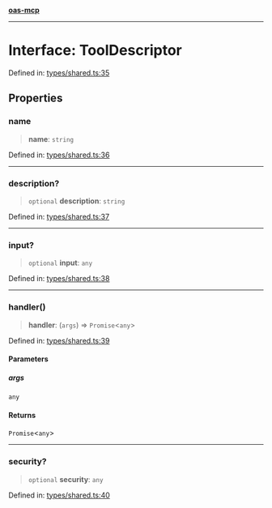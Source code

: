 [**oas-mcp**](../README.md)

***

# Interface: ToolDescriptor

Defined in: [types/shared.ts:35](https://github.com/elwizard33/oas-mcp/blob/7cf9d567cc88511dc791c0b4404a83049800ec70/src/types/shared.ts#L35)

## Properties

### name

> **name**: `string`

Defined in: [types/shared.ts:36](https://github.com/elwizard33/oas-mcp/blob/7cf9d567cc88511dc791c0b4404a83049800ec70/src/types/shared.ts#L36)

***

### description?

> `optional` **description**: `string`

Defined in: [types/shared.ts:37](https://github.com/elwizard33/oas-mcp/blob/7cf9d567cc88511dc791c0b4404a83049800ec70/src/types/shared.ts#L37)

***

### input?

> `optional` **input**: `any`

Defined in: [types/shared.ts:38](https://github.com/elwizard33/oas-mcp/blob/7cf9d567cc88511dc791c0b4404a83049800ec70/src/types/shared.ts#L38)

***

### handler()

> **handler**: (`args`) => `Promise`\<`any`\>

Defined in: [types/shared.ts:39](https://github.com/elwizard33/oas-mcp/blob/7cf9d567cc88511dc791c0b4404a83049800ec70/src/types/shared.ts#L39)

#### Parameters

##### args

`any`

#### Returns

`Promise`\<`any`\>

***

### security?

> `optional` **security**: `any`

Defined in: [types/shared.ts:40](https://github.com/elwizard33/oas-mcp/blob/7cf9d567cc88511dc791c0b4404a83049800ec70/src/types/shared.ts#L40)
